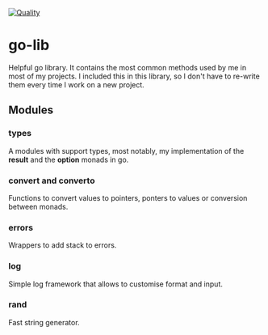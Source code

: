 [![Quality](https://github.com/joaonrb/go-lib/actions/workflows/quality.yml/badge.svg)](https://github.com/joaonrb/go-lib/actions/workflows/quality.yml)
# go-lib
Helpful go library. It contains the most common methods used by me in most of 
my projects. I included this in this library, so I don't have to re-write them
every time I work on a new project.

## Modules

### types
A modules with support types, most notably, my implementation of the **result**
and the **option** monads in go. 

### convert and converto
Functions to convert values to pointers, ponters to values or conversion between
monads.

### errors
Wrappers to add stack to errors.

### log
Simple log framework that allows to customise format and input.

### rand
Fast string generator.